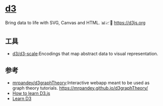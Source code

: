 # [d3](https://github.com/d3/d3)

Bring data to life with SVG, Canvas and HTML. 📊📈🎉 <https://d3js.org>

## 工具

* [d3/d3-scale](https://github.com/d3/d3-scale):Encodings that map abstract data to visual representation.

## 参考

* [mrpandey/d3graphTheory](mrpandey/d3graphTheory):Interactive webapp meant to be used as graph theory tutorials. <https://mrpandey.github.io/d3graphTheory/>
* [How to learn D3.js](https://wattenberger.com/blog/d3#intro)
* [Learn D3](https://observablehq.com/@d3/learn-d3)
